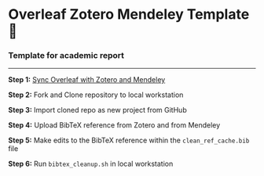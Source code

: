 # Overleaf Zotero Mendeley Template 🥬

### Template for academic report
------------------------------------------------
**Step 1:** [Sync Overleaf with Zotero and Mendeley](https://www.overleaf.com/learn/how-to/How_to_link_your_Overleaf_account_to_Mendeley_and_Zotero)

**Step 2:** Fork and Clone repository to local workstation

**Step 3:** Import cloned repo as new project from GitHub

**Step 4:** Upload BibTeX reference from Zotero and from Mendeley

**Step 5:** Make edits to the BibTeX reference within the <code>clean_ref_cache.bib</code> file

**Step 6:** Run <code>bibtex_cleanup.sh</code> in local workstation






